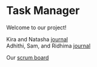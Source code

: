 # Task Manager
Welcome to our project!

Kira and Natasha [journal](https://docs.google.com/document/d/1QwZR7rZCKQ_408GuY0SUCDS9y_yJ-nyMV44ZrVq_2t0/edit?usp=sharing) <br/>
Adhithi, Sam, and Ridhima [journal](https://docs.google.com/document/d/16K6aheHJTJdytH5vH_9Q-GDjV7uvpKgQ-4cHytyWjlo/edit?usp=sharing)

Our [scrum board](https://github.com/4disease/p1-donuts-new/projects/1)

